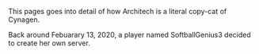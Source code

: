 This pages goes into detail of how Architech is a literal copy-cat of Cynagen.

Back around Febuarary 13, 2020, a player named SoftballGenius3 decided to create her own server.
